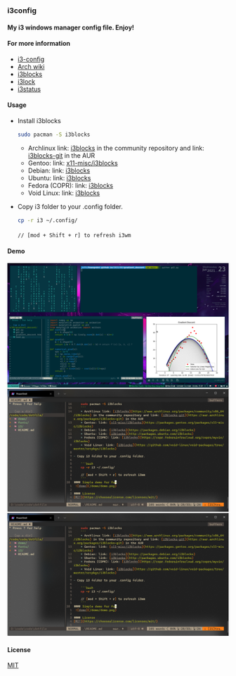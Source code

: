 ### i3config
#### My i3 windows manager config file. Enjoy!
#### For more information
- [i3-config](https://i3wm.org/docs/userguide.html)
- [Arch wiki](https://wiki.archlinux.org/index.php/i3)
- [i3blocks](https://github.com/vivien/i3blocks/)
- [i3lock](https://i3wm.org/i3lock/)
- [i3status](https://i3wm.org/docs/i3status.html)
#### Usage
- Install i3blocks
    ``` bash
    sudo pacman -S i3blocks
    ```
    * Archlinux link: [i3blocks](https://www.archlinux.org/packages/community/x86_64/i3blocks) in the community repository and link: [i3blocks-git](https://aur.archlinux.org/packages/i3blocks-git) in the AUR
    * Gentoo: link: [x11-misc/i3blocks](https://packages.gentoo.org/packages/x11-misc/i3blocks)
    * Debian: link: [i3blocks](https://packages.debian.org/i3blocks)
    * Ubuntu: link: [i3blocks](http://packages.ubuntu.com/i3blocks)
    * Fedora (COPR): link: [i3blocks](https://copr.fedorainfracloud.org/coprs/wyvie/i3blocks)
    * Void Linux: link: [i3blocks](https://github.com/void-linux/void-packages/tree/master/srcpkgs/i3blocks)

- Copy i3 folder to your .config folder. 

    ```bash
    cp -r i3 ~/.config/

    // [mod + Shift + r] to refresh i3wm 
    ```
#### Demo
 ![demo](/demo/demo.png)
 ![nvim](demo/nvim.png)
 ![pws](demo/nvim.png)
#### License
[MIT](https://choosealicense.com/licenses/mit/)

